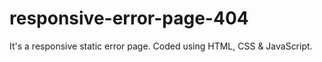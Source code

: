 # responsive-error-page-404
It's a responsive static error page. Coded using HTML, CSS &amp; JavaScript.
